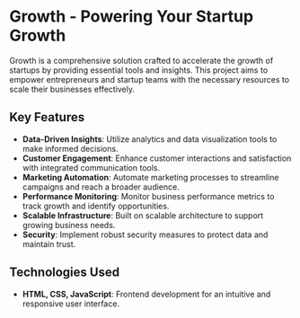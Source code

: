 # Growth - Powering Your Startup Growth

Growth is a comprehensive solution crafted to accelerate the growth of startups by providing essential tools and insights. This project aims to empower entrepreneurs and startup teams with the necessary resources to scale their businesses effectively.

## Key Features

- **Data-Driven Insights**: Utilize analytics and data visualization tools to make informed decisions.
- **Customer Engagement**: Enhance customer interactions and satisfaction with integrated communication tools.
- **Marketing Automation**: Automate marketing processes to streamline campaigns and reach a broader audience.
- **Performance Monitoring**: Monitor business performance metrics to track growth and identify opportunities.
- **Scalable Infrastructure**: Built on scalable architecture to support growing business needs.
- **Security**: Implement robust security measures to protect data and maintain trust.

## Technologies Used

- **HTML, CSS, JavaScript**: Frontend development for an intuitive and responsive user interface.
